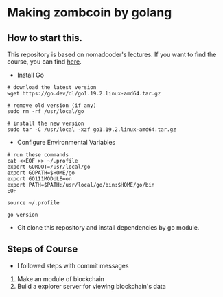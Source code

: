 # Making zombcoin by golang

## How to start this.  

This repository is based on nomadcoder's lectures. If you want to find the course, you can find [here](https://nomadcoders.co/nomadcoin).  
   
- Install Go
  
```
# download the latest version
wget https://go.dev/dl/go1.19.2.linux-amd64.tar.gz

# remove old version (if any)
sudo rm -rf /usr/local/go

# install the new version
sudo tar -C /usr/local -xzf go1.19.2.linux-amd64.tar.gz
```
  
- Configure Environmental Variables
  
```
# run these commands
cat <<EOF >> ~/.profile
export GOROOT=/usr/local/go
export GOPATH=$HOME/go
export GO111MODULE=on
export PATH=$PATH:/usr/local/go/bin:$HOME/go/bin
EOF

source ~/.profile

go version
```
  
- Git clone this repository and install dependencies by go module.  

## Steps of Course  
- I followed steps with commit messages  

1. Make an module of blockchain
2. Build a explorer server for viewing blockchain's data